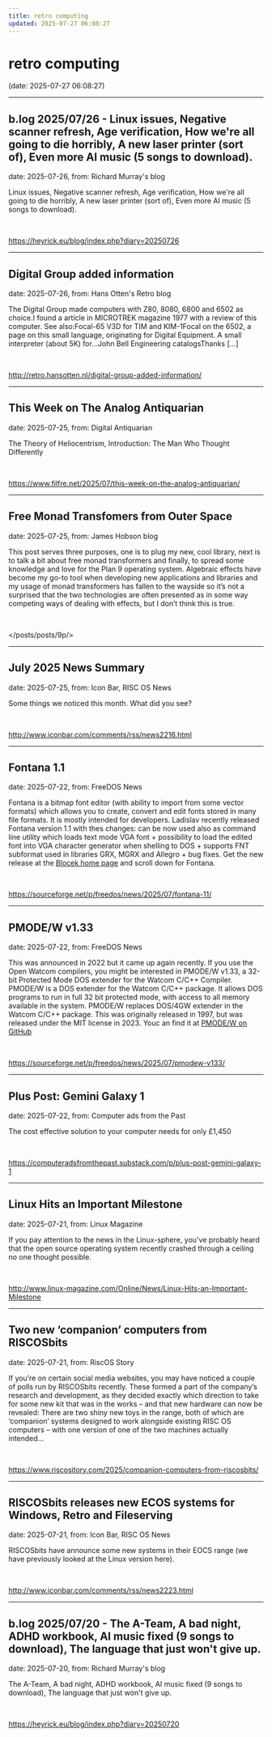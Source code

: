 ```yaml
---
title: retro computing
updated: 2025-07-27 06:08:27
---
```


# retro computing

(date: 2025-07-27 06:08:27)

---

## b.log 2025/07/26 - Linux issues, Negative scanner refresh, Age verification, How we're all going to die horribly, A new laser printer (sort of), Even more AI music (5 songs to download).

date: 2025-07-26, from: Richard Murray's blog

Linux issues, Negative scanner refresh, Age verification, How we're all going to die horribly, A new laser printer (sort of), Even more AI music (5 songs to download). 

<br> 

<https://heyrick.eu/blog/index.php?diary=20250726>

---

## Digital Group added information

date: 2025-07-26, from: Hans Otten's Retro blog

The Digital Group made computers with Z80, 8080, 6800 and 6502 as choice.I found a article in MICROTREK magazine 1977 with a review of this computer. See also:Focal-65 V3D for TIM and KIM-1Focal on the 6502, a page on this small language, originating for Digital Equipment. A small interpreter (about 5K) for...John Bell Engineering catalogsThanks [&#8230;] 

<br> 

<http://retro.hansotten.nl/digital-group-added-information/>

---

## This Week on The Analog Antiquarian

date: 2025-07-25, from: Digital Antiquarian

The Theory of Heliocentrism, Introduction: The Man Who Thought Differently 

<br> 

<https://www.filfre.net/2025/07/this-week-on-the-analog-antiquarian/>

---

## Free Monad Transfomers from Outer Space

date: 2025-07-25, from: James Hobson blog

This post serves three purposes, one is to plug my new, cool library, next is to talk a bit about free monad transformers and finally, to spread some knowledge and love for the Plan 9 operating system.
Algebraic effects have become my go-to tool when developing new applications and libraries and my usage of monad transformers has fallen to the wayside so it&rsquo;s not a surprised that the two technologies are often presented as in some way competing ways of dealing with effects, but I don&rsquo;t think this is true. 

<br> 

</posts/posts/9p/>

---

## July 2025 News Summary

date: 2025-07-25, from: Icon Bar, RISC OS News

Some things we noticed this month. What did you see? 

<br> 

<http://www.iconbar.com/comments/rss/news2216.html>

---

## Fontana 1.1

date: 2025-07-22, from: FreeDOS News

<div class="markdown_content"><p>Fontana is a bitmap font editor (with ability to import from some vector formats) which allows you to create, convert and edit fonts stored in many file formats. It is mostly intended for developers. Ladislav recently released Fontana version 1.1 with thes changes: can be now used also as command line utility which loads text mode VGA font + possibility to load the edited font into VGA character generator when shelling to DOS + supports FNT subformat used in libraries GRX, MGRX and Allegro + bug fixes. Get the new release at the <a class="" href="https://www.laaca.borec.cz/blocek/" rel="nofollow">Blocek home page</a> and scroll down for Fontana.</p></div> 

<br> 

<https://sourceforge.net/p/freedos/news/2025/07/fontana-11/>

---

## PMODE/W v1.33

date: 2025-07-22, from: FreeDOS News

<div class="markdown_content"><p>This was announced in 2022 but it came up again recently. If you use the Open Watcom compilers, you might be interested in PMODE/W v1.33, a 32-bit Protected Mode DOS extender for the Watcom C/C++ Compiler. PMODE/W is a DOS extender for the Watcom C/C++ package. It allows DOS programs to run in full 32 bit protected mode, with access to all memory available in the system. PMODE/W replaces DOS/4GW extender in the Watcom C/C++ package. This was originally released in 1997, but was released under the MIT license in 2023. Youc an find it at <a class="" href="https://github.com/javiergutierrezchamorro/pmodew" rel="nofollow">PMODE/W on GitHub</a></p></div> 

<br> 

<https://sourceforge.net/p/freedos/news/2025/07/pmodew-v133/>

---

## Plus Post: Gemini Galaxy 1

date: 2025-07-22, from: Computer ads from the Past

The cost effective solution to your computer needs for only &#163;1,450 

<br> 

<https://computeradsfromthepast.substack.com/p/plus-post-gemini-galaxy-1>

---

## Linux Hits an Important Milestone

date: 2025-07-21, from: Linux Magazine

<p>If you pay attention to the news in the Linux-sphere, you've probably heard that the open source operating system recently crashed through a ceiling no one thought possible.</p> 

<br> 

<http://www.linux-magazine.com/Online/News/Linux-Hits-an-Important-Milestone>

---

## Two new ‘companion’ computers from RISCOSbits

date: 2025-07-21, from: RiscOS Story

If you&#8217;re on certain social media websites, you may have noticed a couple of polls run by RISCOSbits recently. These formed a part of the company&#8217;s research and development, as they decided exactly which direction to take for some new kit that was in the works &#8211; and that new hardware can now be revealed: There are two shiny new toys in the range, both of which are &#8216;companion&#8217; systems designed to work alongside existing RISC OS computers &#8211; with one version of one of the two machines actually intended&#8230; 

<br> 

<https://www.riscository.com/2025/companion-computers-from-riscosbits/>

---

## RISCOSbits releases new ECOS systems for Windows, Retro and Fileserving

date: 2025-07-21, from: Icon Bar, RISC OS News

RISCOSbits have announce some new systems in their EOCS range (we have previously looked at the Linux version here). 

<br> 

<http://www.iconbar.com/comments/rss/news2223.html>

---

## b.log 2025/07/20 - The A-Team, A bad night, ADHD workbook, AI music fixed (9 songs to download), The language that just won't give up.

date: 2025-07-20, from: Richard Murray's blog

The A-Team, A bad night, ADHD workbook, AI music fixed (9 songs to download), The language that just won't give up. 

<br> 

<https://heyrick.eu/blog/index.php?diary=20250720>

